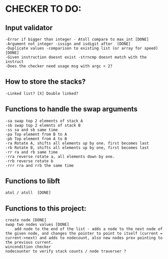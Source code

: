 # CHECKER TO DO:
## Input validator
	-Error if bigger than integer - Atoll compare to max_int [DONE]
	-Argument not integer -issign and isdigit after  [DONE]
	-Duplicate values -comparison to existing list (or array for speed)  [DONE]
	-Given instruction doesnt exist -strncmp doesnt match with the instruct
	-Does the checker need usage msg with argc < 2? 
## How to store the stacks?  
	-Linked list? [X] Double linked?  
## Functions to handle the swap arguments  
	-sa swap top 2 elements of stack A  
	-sb swap top 2 elemnts of stack B  
	-ss sa and sb same time  
	-pa Top element from B to A  
	-pb Top element from A to B  
	-ra Rotate A, shifts all elements up by one. first becomes last  
	-rb Rotate B, shifts all elements up by one, first becomes last  
	-rr ra and rb same time  
	-rra reverse rotate a, all elements down by one.  
	-rrb reverse rotate b  
	-rrr rra and rrb the same time  
## Functions to libft  
	atol / atoll  [DONE]
## Functions to this project:  
	create node [DONE]
	swap two nodes values [DONE]
		add node to the end of the list - adds a node to the next node of the given node, and changes the pointer to point to itself (current = current->next) and adds to nodecount, also new nodes prev pointing to the previous current.
	wincondition checker
	nodecounter to verify stack counts / node traverser ?